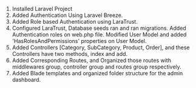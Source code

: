 1. Installed Laravel Project
2. Added Authentication Using Laravel Breeze.
3. Added Role based Authentication using LaraTrust.
4. Configured LaraTrust, Database seeds ran and ran migrations. Added Authentication roles on web.php file. Modified User Model and added 'HasRolesAndPermissions' properties on User Model.
5. Added Controllers [Category, SubCategory, Product, Order], and these Controllers have two methods, index and add.
6. Added Corresponding Routes, and Organized those routes with middlewares group, controller group and routes group respectively.
7. Added Blade templates and organized folder structure for the admin dashboard.
